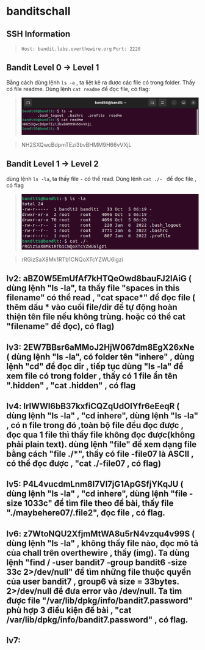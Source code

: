 # banditschall

## SSH Information

> `Host: bandit.labs.overthewire.org`
> `Port: 2220`

## **Bandit Level 0 → Level 1**

Bằng cách dùng lệnh `ls -a` , ta liệt kê ra được các file có trong folder. Thấy có file readme. Dùng lệnh `cat readme` để đọc file, có flag:

> ![imgs](/imgs/lv0.png)


> NH2SXQwcBdpmTEzi3bvBHMM9H66vVXjL

## **Bandit Level 1 → Level 2**

dùng lệnh `ls -la`, ta thấy file `-` có thể read. Dùng lệnh `cat ./- ` để đọc file , có flag

> ![imgs](/imgs/lv1.png)

> rRGizSaX8Mk1RTb1CNQoXTcYZWU6lgzi

## lv2: aBZ0W5EmUfAf7kHTQeOwd8bauFJ2lAiG ( dùng lệnh "ls -la", ta thấy file "spaces in this filename" có thể read , "cat space\*" để đọc file ( thêm dấu \* vào cuối file/dir để tự động hoàn thiện tên file nếu không trùng. hoặc có thể cat "filename" để đọc), có flag)

## lv3: 2EW7BBsr6aMMoJ2HjW067dm8EgX26xNe ( dùng lệnh "ls -la", có folder tên "inhere" , dùng lệnh "cd" để đọc dir , tiếp tục dùng "ls -la" để xem file có trong folder , thấy có 1 file ẩn tên ".hidden" , "cat .hidden" , có flag

## lv4: lrIWWI6bB37kxfiCQZqUdOIYfr6eEeqR ( dùng lệnh "ls -la" , "cd inhere", dùng lệnh "ls -la" , có n file trong đó ,toàn bộ file đều đọc được , đọc qua 1 file thì thấy file không đọc được(không phải plain text). dùng lệnh "file" để xem dạng file bằng cách "file ./\*", thấy có file -file07 là ASCII , có thể đọc được , "cat ./-file07 , có flag)

## lv5: P4L4vucdmLnm8I7Vl7jG1ApGSfjYKqJU ( dùng lệnh "ls -la" , "cd inhere", dùng lệnh "file -size 1033c" để tìm file theo đề bài, thấy file "./maybehere07/.file2", đọc file , có flag.

## lv6: z7WtoNQU2XfjmMtWA8u5rN4vzqu4v99S ( dùng lệnh "ls -la" , không thấy file nào, đọc mô tả của chall trên overthewire , thấy (img). Ta dùng lệnh "find / -user bandit7 -group bandit6 -size 33c 2&gt;/dev/null" để tìm những file thuộc quyền của user bandit7 , group6 và size = 33bytes. 2&gt;/dev/null để đưa error vào /dev/null. Ta tìm được file "/var/lib/dpkg/info/bandit7.password" phù hợp 3 điều kiện đề bài , "cat /var/lib/dpkg/info/bandit7.password" , có flag.

## lv7:
